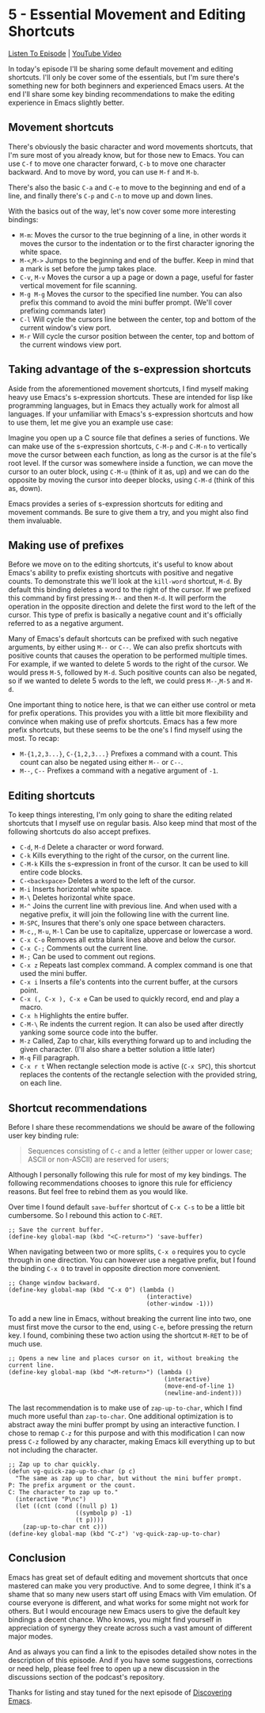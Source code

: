 # 5 - Essential Movement and Editing Shortcuts

[Listen To Episode](https://www.discovering-emacs.com/2134279/12499332-5-essential-movement-and-editing-shortcuts) | [YouTube Video](https://youtu.be/nG3EMqOAWDg)

In today's episode I'll be sharing some default movement and editing shortcuts. I'll only be cover some of the essentials, but I'm sure there's something new for both beginners and experienced Emacs users. At the end I'll share some key binding recommendations to make the editing experience in Emacs slightly better.

## Movement shortcuts

There's obviously the basic character and word movements shortcuts, that I'm sure most of you already know, but for those new to Emacs. You can use `C-f` to move one character forward, `C-b` to move one character backward. And to move by word, you can use `M-f` and `M-b`.

There's also the basic `C-a` and `C-e` to move to the beginning and end of a line, and finally there's `C-p` and `C-n` to move up and down lines.

With the basics out of the way, let's now cover some more interesting bindings:

- `M-m`: Moves the cursor to the true beginning of a line, in other words it moves the cursor to the indentation or to the first character ignoring the white space.
- `M-<`,`M->` Jumps to the beginning and end of the buffer. Keep in mind that a mark is set before the jump takes place.
- `C-v`, `M-v` Moves the cursor a up a page or down a page, useful for faster vertical movement for file scanning.
- `M-g M-g` Moves the cursor to the specified line number. You can also prefix this command to avoid the mini buffer prompt. (We'll cover prefixing commands later)
- `C-l` Will cycle the cursors line between the center, top and bottom of the current window's view port.
- `M-r` Will cycle the cursor position between the center, top and bottom of the current windows view port.

## Taking advantage of the s-expression shortcuts

Aside from the aforementioned movement shortcuts, I find myself making heavy use Emacs's s-expression shortcuts. These are intended for lisp like programming languages, but in Emacs they actually work for almost all languages. If your unfamiliar with Emacs's s-expression shortcuts and how to use them, let me give you an example use case:

Imagine you open up a C source file that defines a series of functions. We can make use of the s-expression shortcuts, `C-M-p` and `C-M-n` to vertically move the cursor between each function, as long as the cursor is at the file's root level. If the cursor was somewhere inside a function, we can move the cursor to an outer block, using `C-M-u` (think of it as, up) and we can do the opposite by moving the cursor into deeper blocks, using `C-M-d` (think of this as, down).

Emacs provides a series of s-expression shortcuts for editing and movement commands. Be sure to give them a try, and you might also find them invaluable.

## Making use of prefixes

Before we move on to the editing shortcuts, it's useful to know about Emacs's ability to prefix existing shortcuts with positive and negative counts. To demonstrate this we'll look at the `kill-word` shortcut, `M-d`. By default this binding deletes a word to the right of the cursor. If we prefixed this command by first pressing `M--` and then `M-d`. It will perform the operation in the opposite direction and delete the first word to the left of the cursor. This type of prefix is basically a negative count and it's officially referred to as a negative argument.

Many of Emacs's default shortcuts can be prefixed with such negative arguments, by either using `M--` or `C--`. We can also prefix shortcuts with positive counts that causes the operation to be performed multiple times. For example, if we wanted to delete 5 words to the right of the cursor. We would press `M-5`, followed by `M-d`. Such positive counts can also be negated, so if we wanted to delete 5 words to the left, we could press `M--`,`M-5` and `M-d`.

One important thing to notice here, is that we can either use control or meta for prefix operations. This provides you with a little bit more flexibility and convince when making use of prefix shortcuts. Emacs has a few more prefix shortcuts, but these seems to be the one's I find myself using the most. To recap:

- `M-{1,2,3...}`, `C-{1,2,3...}` Prefixes a command with a count. This count can also be negated using either `M--` or `C--`.
- `M--`, `C--` Prefixes a command with a negative argument of `-1`.

## Editing shortcuts

To keep things interesting, I'm only going to share the editing related shortcuts that I myself use on regular basis. Also keep mind that most of the following shortcuts do also accept prefixes.

- `C-d`, `M-d` Delete a character or word forward.
- `C-k` Kills everything to the right of the cursor, on the current line.
- `C-M-k` Kills the s-expression in front of the cursor. It can be used to kill entire code blocks.
- `C-<backspace>` Deletes a word to the left of the cursor.
- `M-i` Inserts horizontal white space.
- `M-\` Deletes horizontal white space.
- `M-^` Joins the current line with previous line. And when used with a negative prefix, it will join the following line with the current line.
- `M-SPC`, Insures that there's only one space between characters.
- `M-c,`, `M-u`, `M-l` Can be use to capitalize, uppercase or lowercase a word.
- `C-x C-o` Removes all extra blank lines above and below the cursor.
- `C-x C-;` Comments out the current line.
- `M-;` Can be used to comment out regions.
- `C-x z` Repeats last complex command. A complex command is one that used the mini buffer.
- `C-x i` Inserts a file's contents into the current buffer, at the cursors point.
- `C-x (, C-x ), C-x e` Can be used to quickly record, end and play a macro.
- `C-x h` Highlights the entire buffer.
- `C-M-\` Re indents the current region. It can also be used after directly yanking some source code into the buffer.
- `M-z` Called, Zap to char, kills everything forward up to and including the given character. (I'll also share a better solution a little later)
- `M-q` Fill paragraph.
- `C-x r t` When rectangle selection mode is active (`C-x SPC`), this shortcut replaces the contents of the rectangle selection with the provided string, on each line.

## Shortcut recommendations

Before I share these recommendations we should be aware of the following user key binding rule:

> Sequences consisting of `C-c` and a letter (either upper or lower case; ASCII or non-ASCII) are reserved for users;

Although I personally following this rule for most of my key bindings. The following recommendations chooses to ignore this rule for efficiency reasons. But feel free to rebind them as you would like.

Over time I found default `save-buffer` shortcut of `C-x C-s` to be a little bit cumbersome. So I rebound this action to `C-RET`.

```Lisp
;; Save the current buffer.
(define-key global-map (kbd "<C-return>") 'save-buffer)
```

When navigating between two or more splits, `C-x o` requires you to cycle through in one direction. You can however use a negative prefix, but I found the binding `C-x O` to travel in opposite direction more convenient.

```Lisp
;; Change window backward.
(define-key global-map (kbd "C-x O") (lambda ()
                                       (interactive)
                                       (other-window -1)))
```

To add a new line in Emacs, without breaking the current line into two, one must first move the cursor to the end, using `C-e`, before pressing the return key. I found, combining these two action using the shortcut `M-RET` to be of much use.

```Lisp
;; Opens a new line and places cursor on it, without breaking the current line.
(define-key global-map (kbd "<M-return>") (lambda ()
                                            (interactive)
                                            (move-end-of-line 1)
                                            (newline-and-indent)))
```

The last recommendation is to make use of `zap-up-to-char`, which I find much more useful than `zap-to-char`. One additional optimization is to abstract away the mini buffer prompt by using an interactive function. I chose to remap `C-z` for this purpose and with this modification I can now press `C-z` followed by any character, making Emacs kill everything up to but not including the character.

```Lisp
;; Zap up to char quickly.
(defun vg-quick-zap-up-to-char (p c)
  "The same as zap up to char, but without the mini buffer prompt.
P: The prefix argument or the count.
C: The character to zap up to."
  (interactive "P\nc")
  (let ((cnt (cond ((null p) 1)
                   ((symbolp p) -1)
                   (t p))))
    (zap-up-to-char cnt c)))
(define-key global-map (kbd "C-z") 'vg-quick-zap-up-to-char)
```

## Conclusion

Emacs has great set of default editing and movement shortcuts that once mastered can make you very productive. And to some degree, I think it's a shame that so many new users start off using Emacs with Vim emulation. Of course everyone is different, and what works for some might not work for others. But I would encourage new Emacs users to give the default key bindings a decent chance. Who knows, you might find yourself in appreciation of synergy they create across such a vast amount of different major modes.

And as always you can find a link to the episodes detailed show notes in the description of this episode. And if you have some suggestions, corrections or need help, please feel free to open up a new discussion in the discussions section of the podcast's repository.

Thanks for listing and stay tuned for the next episode of [Discovering Emacs](https://www.discovering-emacs.com).
